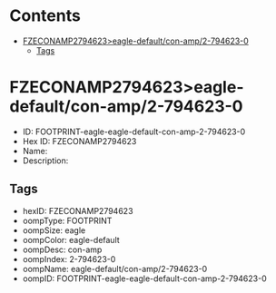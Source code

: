 



Contents
========

* [FZECONAMP2794623>eagle-default/con-amp/2-794623-0](#fzeconamp2794623eagle-defaultcon-amp2-794623-0)
	* [Tags](#tags)

# FZECONAMP2794623>eagle-default/con-amp/2-794623-0

- ID: FOOTPRINT-eagle-eagle-default-con-amp-2-794623-0
- Hex ID: FZECONAMP2794623
- Name: 
- Description: 

## Tags

- hexID: FZECONAMP2794623
- oompType: FOOTPRINT
- oompSize: eagle
- oompColor: eagle-default
- oompDesc: con-amp
- oompIndex: 2-794623-0
- oompName: eagle-default/con-amp/2-794623-0
- oompID: FOOTPRINT-eagle-eagle-default-con-amp-2-794623-0
